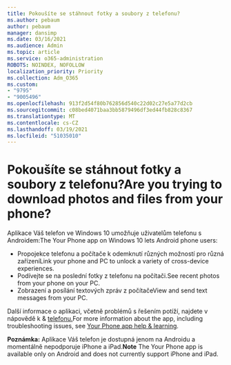 ```yaml
---
title: Pokoušíte se stáhnout fotky a soubory z telefonu?
ms.author: pebaum
author: pebaum
manager: dansimp
ms.date: 03/16/2021
ms.audience: Admin
ms.topic: article
ms.service: o365-administration
ROBOTS: NOINDEX, NOFOLLOW
localization_priority: Priority
ms.collection: Adm_O365
ms.custom:
- "9795"
- "9005496"
ms.openlocfilehash: 913f2d54f80b762856d540c22d02c27e5a77d2cb
ms.sourcegitcommit: c08bed4071baa3bb5879496df3ed44fb828c8367
ms.translationtype: MT
ms.contentlocale: cs-CZ
ms.lasthandoff: 03/19/2021
ms.locfileid: "51035010"
---
```

# <a name="are-you-trying-to-download-photos-and-files-from-your-phone"></a><span data-ttu-id="d6794-102">Pokoušíte se stáhnout fotky a soubory z telefonu?</span><span class="sxs-lookup"><span data-stu-id="d6794-102">Are you trying to download photos and files from your phone?</span></span>

<span data-ttu-id="d6794-103">Aplikace Váš telefon ve Windows 10 umožňuje uživatelům telefonu s Androidem:</span><span class="sxs-lookup"><span data-stu-id="d6794-103">The Your Phone app on Windows 10 lets Android phone users:</span></span>

- <span data-ttu-id="d6794-104">Propojekce telefonu a počítače k odemknutí různých možností pro různá zařízení</span><span class="sxs-lookup"><span data-stu-id="d6794-104">Link your phone and PC to unlock a variety of cross-device experiences.</span></span>
- <span data-ttu-id="d6794-105">Podívejte se na poslední fotky z telefonu na počítači.</span><span class="sxs-lookup"><span data-stu-id="d6794-105">See recent photos from your phone on your PC.</span></span>
- <span data-ttu-id="d6794-106">Zobrazení a posílání textových zpráv z počítače</span><span class="sxs-lookup"><span data-stu-id="d6794-106">View and send text messages from your PC.</span></span>

<span data-ttu-id="d6794-107">Další informace o aplikaci, včetně problémů s řešením potíží, najdete v nápovědě k & [telefonu.](https://support.microsoft.com/your-phone-app)</span><span class="sxs-lookup"><span data-stu-id="d6794-107">For more information about the app, including troubleshooting issues, see [Your Phone app help & learning](https://support.microsoft.com/your-phone-app).</span></span>

<span data-ttu-id="d6794-108">**Poznámka:** Aplikace Váš telefon je dostupná jenom na Androidu a momentálně nepodporuje iPhone a iPad.</span><span class="sxs-lookup"><span data-stu-id="d6794-108">**Note** The Your Phone app is available only on Android and does not currently support iPhone and iPad.</span></span>